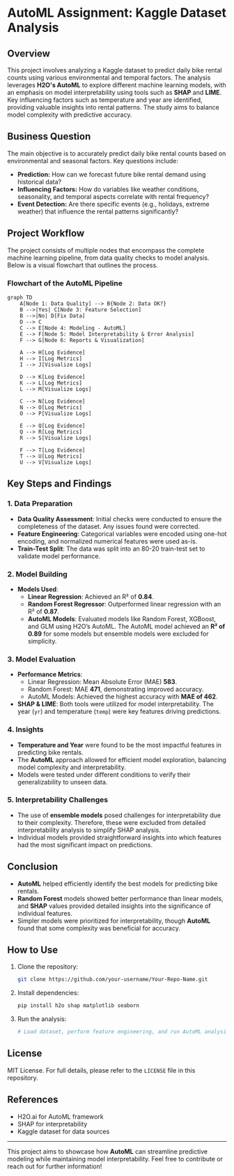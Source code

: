 # AutoML Assignment: Kaggle Dataset Analysis

## Overview

This project involves analyzing a Kaggle dataset to predict daily bike rental counts using various environmental and temporal factors. The analysis leverages **H2O's AutoML** to explore different machine learning models, with an emphasis on model interpretability using tools such as **SHAP** and **LIME**. Key influencing factors such as temperature and year are identified, providing valuable insights into rental patterns. The study aims to balance model complexity with predictive accuracy.


## Business Question

The main objective is to accurately predict daily bike rental counts based on environmental and seasonal factors. Key questions include:

- **Prediction:** How can we forecast future bike rental demand using historical data?
- **Influencing Factors:** How do variables like weather conditions, seasonality, and temporal aspects correlate with rental frequency?
- **Event Detection:** Are there specific events (e.g., holidays, extreme weather) that influence the rental patterns significantly?

## Project Workflow

The project consists of multiple nodes that encompass the complete machine learning pipeline, from data quality checks to model analysis. Below is a visual flowchart that outlines the process.

### Flowchart of the AutoML Pipeline

```mermaid
graph TD
    A[Node 1: Data Quality] --> B{Node 2: Data OK?}
    B -->|Yes| C[Node 3: Feature Selection]
    B -->|No| D[Fix Data]
    D --> C
    C --> E[Node 4: Modeling - AutoML]
    E --> F[Node 5: Model Interpretability & Error Analysis]
    F --> G[Node 6: Reports & Visualization]

    A --> H[Log Evidence]
    H --> I[Log Metrics]
    I --> J[Visualize Logs]

    D --> K[Log Evidence]
    K --> L[Log Metrics]
    L --> M[Visualize Logs]

    C --> N[Log Evidence]
    N --> O[Log Metrics]
    O --> P[Visualize Logs]

    E --> Q[Log Evidence]
    Q --> R[Log Metrics]
    R --> S[Visualize Logs]

    F --> T[Log Evidence]
    T --> U[Log Metrics]
    U --> V[Visualize Logs]
```

## Key Steps and Findings

### 1. Data Preparation

- **Data Quality Assessment**: Initial checks were conducted to ensure the completeness of the dataset. Any issues found were corrected.
- **Feature Engineering**: Categorical variables were encoded using one-hot encoding, and normalized numerical features were used as-is.
- **Train-Test Split**: The data was split into an 80-20 train-test set to validate model performance.

### 2. Model Building

- **Models Used**:
  - **Linear Regression**: Achieved an R² of **0.84**.
  - **Random Forest Regressor**: Outperformed linear regression with an R² of **0.87**.
  - **AutoML Models**: Evaluated models like Random Forest, XGBoost, and GLM using H2O’s AutoML. The AutoML model achieved an **R² of 0.89** for some models but ensemble models were excluded for simplicity.

### 3. Model Evaluation

- **Performance Metrics**:
  - Linear Regression: Mean Absolute Error (MAE) **583**.
  - Random Forest: MAE **471**, demonstrating improved accuracy.
  - AutoML Models: Achieved the highest accuracy with **MAE of 462**.
- **SHAP & LIME**: Both tools were utilized for model interpretability. The year (`yr`) and temperature (`temp`) were key features driving predictions.

### 4. Insights

- **Temperature and Year** were found to be the most impactful features in predicting bike rentals.
- The **AutoML** approach allowed for efficient model exploration, balancing model complexity and interpretability.
- Models were tested under different conditions to verify their generalizability to unseen data.

### 5. Interpretability Challenges

- The use of **ensemble models** posed challenges for interpretability due to their complexity. Therefore, these were excluded from detailed interpretability analysis to simplify SHAP analysis.
- Individual models provided straightforward insights into which features had the most significant impact on predictions.

## Conclusion

- **AutoML** helped efficiently identify the best models for predicting bike rentals.
- **Random Forest** models showed better performance than linear models, and **SHAP** values provided detailed insights into the significance of individual features.
- Simpler models were prioritized for interpretability, though **AutoML** found that some complexity was beneficial for accuracy.

## How to Use

1. Clone the repository:
   ```bash
   git clone https://github.com/your-username/Your-Repo-Name.git
   ```
2. Install dependencies:
   ```bash
   pip install h2o shap matplotlib seaborn
   ```
3. Run the analysis:
   ```python
   # Load dataset, perform feature engineering, and run AutoML analysis as per the notebook script.
   ```

## License

MIT License. For full details, please refer to the `LICENSE` file in this repository.

## References

- H2O.ai for AutoML framework
- SHAP for interpretability
- Kaggle dataset for data sources

---

This project aims to showcase how **AutoML** can streamline predictive modeling while maintaining model interpretability. Feel free to contribute or reach out for further information!

